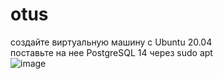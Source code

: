 # otus
создайте виртуальную машину c Ubuntu 20.04    
поставьте на нее PostgreSQL 14 через sudo apt   
![image](https://user-images.githubusercontent.com/108919955/180815689-f507c34a-4ec6-4ba5-9cef-77db0b1b314c.png)

